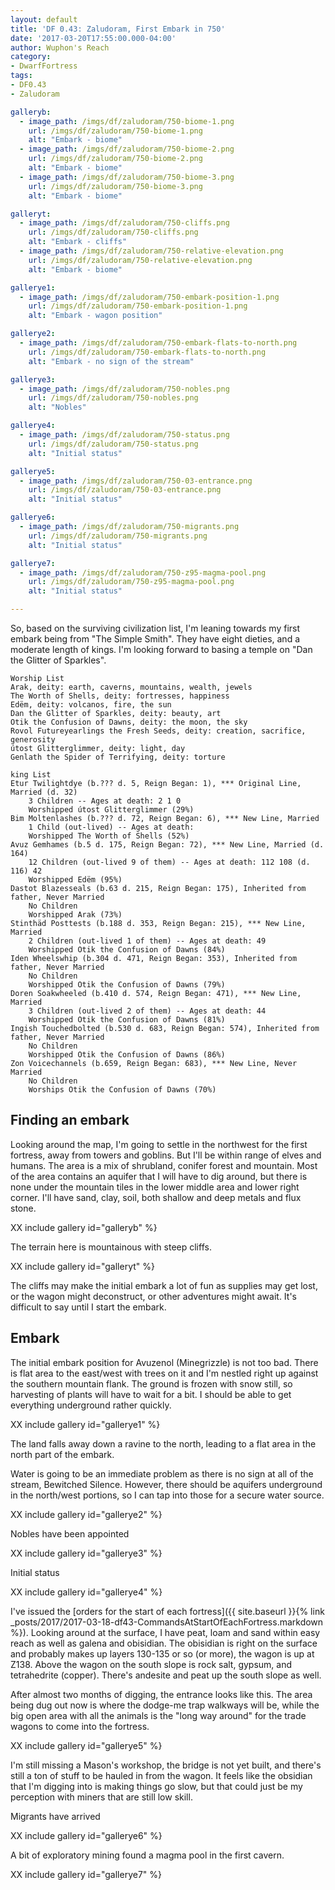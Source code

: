 ```yaml
---
layout: default
title: 'DF 0.43: Zaludoram, First Embark in 750'
date: '2017-03-20T17:55:00.000-04:00'
author: Wuphon's Reach
category:
- DwarfFortress
tags:
- DF0.43
- Zaludoram

galleryb:
  - image_path: /imgs/df/zaludoram/750-biome-1.png
    url: /imgs/df/zaludoram/750-biome-1.png
    alt: "Embark - biome"
  - image_path: /imgs/df/zaludoram/750-biome-2.png
    url: /imgs/df/zaludoram/750-biome-2.png
    alt: "Embark - biome"
  - image_path: /imgs/df/zaludoram/750-biome-3.png
    url: /imgs/df/zaludoram/750-biome-3.png
    alt: "Embark - biome"

galleryt:
  - image_path: /imgs/df/zaludoram/750-cliffs.png
    url: /imgs/df/zaludoram/750-cliffs.png
    alt: "Embark - cliffs"
  - image_path: /imgs/df/zaludoram/750-relative-elevation.png
    url: /imgs/df/zaludoram/750-relative-elevation.png
    alt: "Embark - biome"

gallerye1:
  - image_path: /imgs/df/zaludoram/750-embark-position-1.png
    url: /imgs/df/zaludoram/750-embark-position-1.png
    alt: "Embark - wagon position"

gallerye2:
  - image_path: /imgs/df/zaludoram/750-embark-flats-to-north.png
    url: /imgs/df/zaludoram/750-embark-flats-to-north.png
    alt: "Embark - no sign of the stream"

gallerye3:
  - image_path: /imgs/df/zaludoram/750-nobles.png
    url: /imgs/df/zaludoram/750-nobles.png
    alt: "Nobles"

gallerye4:
  - image_path: /imgs/df/zaludoram/750-status.png
    url: /imgs/df/zaludoram/750-status.png
    alt: "Initial status"

gallerye5:
  - image_path: /imgs/df/zaludoram/750-03-entrance.png
    url: /imgs/df/zaludoram/750-03-entrance.png
    alt: "Initial status"

gallerye6:
  - image_path: /imgs/df/zaludoram/750-migrants.png
    url: /imgs/df/zaludoram/750-migrants.png
    alt: "Initial status"

gallerye7:
  - image_path: /imgs/df/zaludoram/750-z95-magma-pool.png
    url: /imgs/df/zaludoram/750-z95-magma-pool.png
    alt: "Initial status"

---
```


So, based on the surviving civilization list, I'm leaning towards my first embark being from "The Simple Smith".  They have eight dieties, and a moderate length of kings.  I'm looking forward to basing a temple on "Dan the Glitter of Sparkles".

```
Worship List
Arak, deity: earth, caverns, mountains, wealth, jewels
The Worth of Shells, deity: fortresses, happiness
Edëm, deity: volcanos, fire, the sun
Dan the Glitter of Sparkles, deity: beauty, art
Otik the Confusion of Dawns, deity: the moon, the sky
Rovol Futureyearlings the Fresh Seeds, deity: creation, sacrifice, generosity
útost Glitterglimmer, deity: light, day
Genlath the Spider of Terrifying, deity: torture

king List
Etur Twilightdye (b.??? d. 5, Reign Began: 1), *** Original Line, Married (d. 32)
    3 Children -- Ages at death: 2 1 0
    Worshipped útost Glitterglimmer (29%)
Bim Moltenlashes (b.??? d. 72, Reign Began: 6), *** New Line, Married
    1 Child (out-lived) -- Ages at death:
    Worshipped The Worth of Shells (52%)
Avuz Gemhames (b.5 d. 175, Reign Began: 72), *** New Line, Married (d. 164)
    12 Children (out-lived 9 of them) -- Ages at death: 112 108 (d. 116) 42
    Worshipped Edëm (95%)
Dastot Blazesseals (b.63 d. 215, Reign Began: 175), Inherited from father, Never Married
    No Children
    Worshipped Arak (73%)
Stinthäd Posttests (b.188 d. 353, Reign Began: 215), *** New Line, Married
    2 Children (out-lived 1 of them) -- Ages at death: 49
    Worshipped Otik the Confusion of Dawns (84%)
Iden Wheelswhip (b.304 d. 471, Reign Began: 353), Inherited from father, Never Married
    No Children
    Worshipped Otik the Confusion of Dawns (79%)
Doren Soakwheeled (b.410 d. 574, Reign Began: 471), *** New Line, Married
    3 Children (out-lived 2 of them) -- Ages at death: 44
    Worshipped Otik the Confusion of Dawns (81%)
Ingish Touchedbolted (b.530 d. 683, Reign Began: 574), Inherited from father, Never Married
    No Children
    Worshipped Otik the Confusion of Dawns (86%)
Zon Voicechannels (b.659, Reign Began: 683), *** New Line, Never Married
    No Children
    Worships Otik the Confusion of Dawns (70%)
```

## Finding an embark

Looking around the map, I'm going to settle in the northwest for the first fortress, away from towers and goblins.  But I'll be within range of elves and humans.  The area is a mix of shrubland, conifer forest and mountain.  Most of the area contains an aquifer that I will have to dig around, but there is none under the mountain tiles in the lower middle area and lower right corner.  I'll have sand, clay, soil, both shallow and deep metals and flux stone.

XX include gallery id="galleryb" %}

The terrain here is mountainous with steep cliffs.

XX include gallery id="galleryt" %}

The cliffs may make the initial embark a lot of fun as supplies may get lost, or the wagon might deconstruct, or other adventures might await.  It's difficult to say until I start the embark.

## Embark

The initial embark position for Avuzenol (Minegrizzle) is not too bad.  There is flat area to the east/west with trees on it and I'm nestled right up against the southern mountain flank.  The ground is frozen with snow still, so harvesting of plants will have to wait for a bit.  I should be able to get everything underground rather quickly.

XX include gallery id="gallerye1" %}

The land falls away down a ravine to the north, leading to a flat area in the north part of the embark.

Water is going to be an immediate problem as there is no sign at all of the stream, Bewitched Silence.  However, there should be aquifers underground in the north/west portions, so I can tap into those for a secure water source.

XX include gallery id="gallerye2" %}

Nobles have been appointed

XX include gallery id="gallerye3" %}

Initial status

XX include gallery id="gallerye4" %}

I've issued the [orders for the start of each fortress]({{ site.baseurl }}{% link _posts/2017/2017-03-18-df43-CommandsAtStartOfEachFortress.markdown %}).  Looking around at the surface, I have peat, loam and sand within easy reach as well as galena and obisidian.  The obisidian is right on the surface and probably makes up layers 130-135 or so (or more), the wagon is up at Z138.  Above the wagon on the south slope is rock salt, gypsum, and tetrahedrite (copper).  There's andesite and peat up the south slope as well.

After almost two months of digging, the entrance looks like this.  The area being dug out now is where the dodge-me trap walkways will be, while the big open area with all the animals is the "long way around" for the trade wagons to come into the fortress.

XX include gallery id="gallerye5" %}

I'm still missing a Mason's workshop, the bridge is not yet built, and there's still a ton of stuff to be hauled in from the wagon.  It feels like the obsidian that I'm digging into is making things go slow, but that could just be my perception with miners that are still low skill.

Migrants have arrived

XX include gallery id="gallerye6" %}

A bit of exploratory mining found a magma pool in the first cavern.

XX include gallery id="gallerye7" %}

